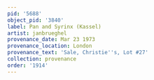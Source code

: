 ```yaml
---
pid: '5688'
object_pid: '3840'
label: Pan and Syrinx (Kassel)
artist: janbrueghel
provenance_date: Mar 23 1973
provenance_location: London
provenance_text: 'Sale, Christie''s, Lot #27'
collection: provenance
order: '1914'
---
```

